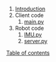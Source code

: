 1.  [Introduction](README.md)
2.  Client code
    1.  [main.py](First%20Implementations/main.py)
3.  Robot code
    1.  [IMU.py](First%20Implementations/IMU.py)
    2.  [server.py](First%20Implementations/server.py)

[Table of contents](toc.md)
